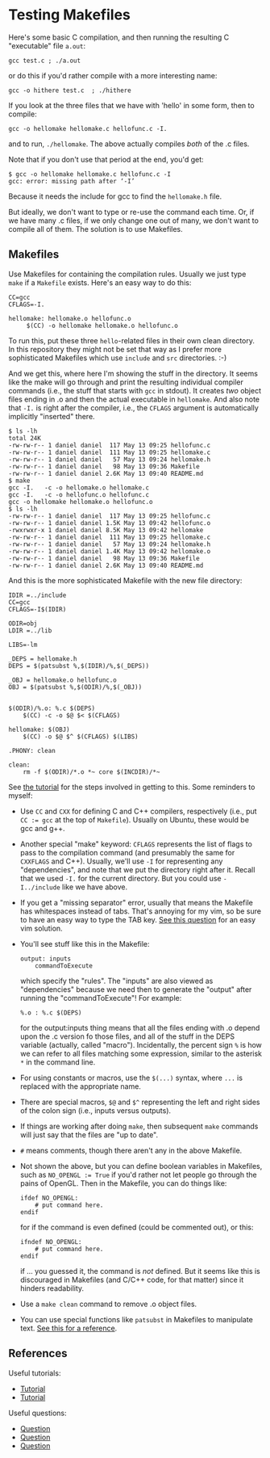 # Testing Makefiles

Here's some basic C compilation, and then running the resulting C "executable"
file `a.out`:

```
gcc test.c ; ./a.out
```

or do this if you'd rather compile with a more interesting name:

```
gcc -o hithere test.c  ; ./hithere
```

If you look at the three files that we have with 'hello' in some form, then to
compile:

```
gcc -o hellomake hellomake.c hellofunc.c -I.
```

and to run, `./hellomake`. The above actually compiles *both* of the .c files.

Note that if you don't use that period at the end, you'd get:

```
$ gcc -o hellomake hellomake.c hellofunc.c -I
gcc: error: missing path after ‘-I’
```

Because it needs the include for gcc to find the `hellomake.h` file.

But ideally, we don't want to type or re-use the command each time. Or, if we
have many .c files, if we only change one out of many, we don't want to compile
all of them. The solution is to use Makefiles.


## Makefiles

Use Makefiles for containing the compilation rules. Usually we just type `make`
if a `Makefile` exists. Here's an easy way to do this:

```
CC=gcc
CFLAGS=-I.

hellomake: hellomake.o hellofunc.o
     $(CC) -o hellomake hellomake.o hellofunc.o
```

To run this, put these three `hello`-related files in their own clean
directory. In this repository they might not be set that way as I prefer more
sophisticated Makefiles which use `include` and `src` directories. :-)

And we get this, where here I'm showing the stuff in the directory. It seems
like the make will go through and print the resulting individual compiler
commands (i.e., the stuff that starts with `gcc` in stdout). It creates *two*
object files ending in .o and then the actual executable in `hellomake`. And
also note that `-I.` is right after the compiler, i.e., the `CFLAGS` argument
is automatically implicitly "inserted" there.

```
$ ls -lh
total 24K
-rw-rw-r-- 1 daniel daniel  117 May 13 09:25 hellofunc.c
-rw-rw-r-- 1 daniel daniel  111 May 13 09:25 hellomake.c
-rw-rw-r-- 1 daniel daniel   57 May 13 09:24 hellomake.h
-rw-rw-r-- 1 daniel daniel   98 May 13 09:36 Makefile
-rw-rw-r-- 1 daniel daniel 2.6K May 13 09:40 README.md
$ make
gcc -I.   -c -o hellomake.o hellomake.c
gcc -I.   -c -o hellofunc.o hellofunc.c
gcc -o hellomake hellomake.o hellofunc.o
$ ls -lh
-rw-rw-r-- 1 daniel daniel  117 May 13 09:25 hellofunc.c
-rw-rw-r-- 1 daniel daniel 1.5K May 13 09:42 hellofunc.o
-rwxrwxr-x 1 daniel daniel 8.5K May 13 09:42 hellomake
-rw-rw-r-- 1 daniel daniel  111 May 13 09:25 hellomake.c
-rw-rw-r-- 1 daniel daniel   57 May 13 09:24 hellomake.h
-rw-rw-r-- 1 daniel daniel 1.4K May 13 09:42 hellomake.o
-rw-rw-r-- 1 daniel daniel   98 May 13 09:36 Makefile
-rw-rw-r-- 1 daniel daniel 2.6K May 13 09:40 README.md
```

And this is the more sophisticated Makefile with the new file directory:

```
IDIR =../include
CC=gcc
CFLAGS=-I$(IDIR)

ODIR=obj
LDIR =../lib

LIBS=-lm

_DEPS = hellomake.h
DEPS = $(patsubst %,$(IDIR)/%,$(_DEPS))

_OBJ = hellomake.o hellofunc.o
OBJ = $(patsubst %,$(ODIR)/%,$(_OBJ))


$(ODIR)/%.o: %.c $(DEPS)
	$(CC) -c -o $@ $< $(CFLAGS)

hellomake: $(OBJ)
	$(CC) -o $@ $^ $(CFLAGS) $(LIBS)

.PHONY: clean

clean:
	rm -f $(ODIR)/*.o *~ core $(INCDIR)/*~
```

See [the tutorial][1] for the steps involved in getting to this. Some reminders
to myself:

- Use `CC` and `CXX` for defining C and C++ compilers, respectively (i.e., put
  `CC := gcc` at the top of `Makefile`). Usually on Ubuntu, these would be gcc
  and g++.

- Another special "make" keyword: `CFLAGS` represents the list of flags to pass
  to the compilation command (and presumably the same for `CXXFLAGS` and C++).
  Usually, we'll use `-I` for representing any "dependencies", and note that we
  put the directory right after it. Recall that we used `-I.` for the current
  directory. But you could use `-I../include` like we have above.

- If you get a "missing separator" error, usually that means the Makefile has
  whitespaces instead of tabs. That's annoying for my vim, so be sure to have
  an easy way to type the TAB key. [See this question][4] for an easy vim
  solution.

- You'll see stuff like this in the Makefile:
  ```
  output: inputs
      commandToExecute
  ```
  which specify the "rules". The "inputs" are also viewed as "dependencies"
  because we need then to generate the "output" after running the
  "commandToExecute"! For example:

  ```
  %.o : %.c $(DEPS)
  ```

  for the output:inputs thing means that all the files ending with .o depend
  upon the .c version fo those files, and all of the stuff in the DEPS variable
  (actually, called "macro"). Incidentally, the percent sign `%` is how we can
  refer to all files matching some expression, similar to the asterisk `*` in
  the command line.

- For using constants or macros, use the `$(...)` syntax, where `...` is
  replaced with the appropriate name.

- There are special macros, `$@` and `$^` representing the left and right sides
  of the colon sign (i.e., inputs versus outputs).

- If things are working after doing `make`, then subsequent `make` commands
  will just say that the files are "up to date".

- `#` means comments, though there aren't any in the above Makefile.

- Not shown the above, but you can define boolean variables in Makefiles, such
  as `NO_OPENGL := True` if you'd rather not let people go through the pains of
  OpenGL. Then in the Makefile, you can do things like:

  ```
  ifdef NO_OPENGL:
      # put command here.
  endif
  ```

  for if the command is even defined (could be commented out), or this:

  ```
  ifndef NO_OPENGL:
      # put command here.
  endif
  ```

  if ... you guessed it, the command is *not* defined. But it seems like this
  is discouraged in Makefiles (and C/C++ code, for that matter) since it
  hinders readability.

- Use a `make clean` command to remove .o object files.

- You can use special functions like `patsubst` in Makefiles to manipulate
  text. [See this for a reference][6].



## References

Useful tutorials:

- [Tutorial][1]
- [Tutorial][5]

Useful questions:

- [Question][2]
- [Question][3]
- [Question][7]

[1]:http://www.cs.colby.edu/maxwell/courses/tutorials/maketutor/
[2]:https://stackoverflow.com/questions/653807/determining-c-executable-name
[3]:https://stackoverflow.com/questions/920413/make-error-missing-separator
[4]:https://stackoverflow.com/questions/4781070/how-to-insert-tab-character-when-expandtab-option-is-on-in-vim
[5]:http://www.cs.ucr.edu/~nael/cs153/lectures/C-tutorial/makefile.html
[6]:https://stackoverflow.com/questions/32176074/function-patsubst-in-makefile
[7]:https://stackoverflow.com/questions/448910/what-is-the-difference-between-the-gnu-makefile-variable-assignments-a
